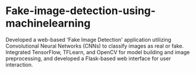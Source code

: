 # Fake-image-detection-using-machinelearning
Developed a web-based 'Fake Image Detection' application utilizing Convolutional Neural Networks (CNNs) to classify images as real or fake. Integrated TensorFlow, TFLearn, and OpenCV for model building and image preprocessing, and developed a Flask-based web interface for user interaction.
